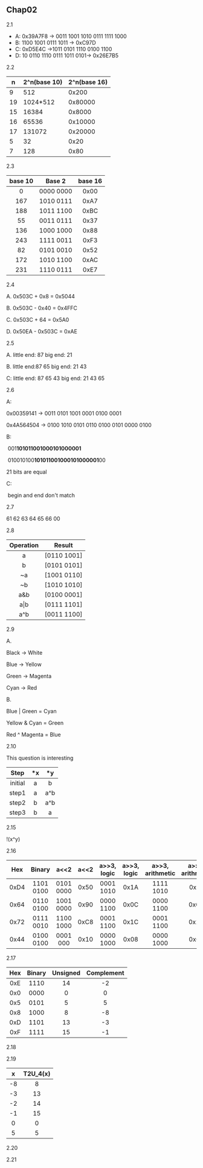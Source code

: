 ## Chap02
2.1

+ A: 0x39A7F8 &rarr; 0011 1001 1010 0111 1111 1000
+ B: 1100 1001 0111 1011 &rarr; 0xC97D
+ C: 0xD5E4C &rarr;1011 0101 1110 0100 1100 
+ D: 10 0110 1110 0111 1011 0101&rarr; 0x26E7B5

2.2 

| n    | 2^n(base 10) | 2^n(base 16) |
| ---- | ------------ | ------------ |
| 9    | 512          | 0x200        |
| 19   | 1024*512     | 0x80000      |
| 15   | 16384        | 0x8000       |
| 16   | 65536        | 0x10000      |
| 17   | 131072       | 0x20000      |
| 5    | 32           | 0x20         |
| 7    | 128          | 0x80         |

2.3

| base 10 |  Base 2   | base 16 |
| :-----: | :-------: | :-----: |
|    0    | 0000 0000 |  0x00   |
|   167   | 1010 0111 |  0xA7   |
|   188   | 1011 1100 |  0xBC   |
|   55    | 0011 0111 |  0x37   |
|   136   | 1000 1000 |  0x88   |
|   243   | 1111 0011 |  0xF3   |
|   82    | 0101 0010 |  0x52   |
|   172   | 1010 1100 |  0xAC   |
|   231   | 1110 0111 |  0xE7   |

2.4 

A. 0x503C + 0x8 = 0x5044

B. 0x503C - 0x40 = 0x4FFC

C. 0x503C + 64 = 0x5A0

D. 0x50EA - 0x503C = 0xAE

2.5 

A. little end: 87 big end: 21

B. little end:87 65 big end: 21 43

C: little end: 87 65 43 big end: 21 43 65

2.6

A: 

0x00359141 &rarr; 0011 0101 1001 0001 0100 0001

0x4A564504 &rarr; 0100 1010 0101 0110 0100 0101 0000 0100 

B: 										

​			      001**101011001000101000001**

​	 010010100**101011001000101000001**00 

21 bits are equal

C: 

​	begin and end don't match

2.7 

61 62 63 64 65 66 00

2.8

| Operation |   Result    |
| :-------: | :---------: |
|     a     | [0110 1001] |
|     b     | [0101 0101] |
|    ~a     | [1001 0110] |
|    ~b     | [1010 1010] |
|    a&b    | [0100 0001] |
|   a\|b    | [0111 1101] |
|    a^b    | [0011 1100] |

2.9

A.

Black &rarr; White

Blue &rarr; Yellow

Green &rarr; Magenta

Cyan &rarr; Red

B. 

Blue | Green = Cyan

Yellow & Cyan = Green

Red ^ Magenta = Blue

2.10

This question is interesting

|  Step   |  *x  |  *y  |
| :-----: | :--: | :--: |
| initial |  a   |  b   |
|  step1  |  a   | a^b  |
|  step2  |  b   | a^b  |
|  step3  |  b   |  a   |

2.15

!(x^y)

2.16

| Hex  |  Binary   |   a<<2    | a<<2 | a>>3, logic | a>>3, logic | a>>3, arithmetic | a>>3, arithmetic |
| :--: | :-------: | :-------: | :--: | :---------: | :---------: | :--------------: | :--------------: |
| 0xD4 | 1101 0100 | 0101 0000 | 0x50 |  0001 1010  |    0x1A     |    1111 1010     |       0xFA       |
| 0x64 | 0110 0100 | 1001 0000 | 0x90 |  0000 1100  |    0x0C     |    0000 1100     |       0x0C       |
| 0x72 | 0111 0010 | 1100 1000 | 0xC8 |  0001 1100  |    0x1C     |    0001 1100     |       0x1C       |
| 0x44 | 0100 0100 | 0001 000  | 0x10 |  0000 1000  |    0x08     |    0000 1000     |       0x08       |

2.17

| Hex  | Binary | Unsigned | Complement |
| :--: | :----: | :------: | :--------: |
| 0xE  |  1110  |    14    |     -2     |
| 0x0  |  0000  |    0     |     0      |
| 0x5  |  0101  |    5     |     5      |
| 0x8  |  1000  |    8     |     -8     |
| 0xD  |  1101  |    13    |     -3     |
| 0xF  |  1111  |    15    |     -1     |

2.18

2.19

|  x   | T2U_4(x) |
| :--: | :------: |
|  -8  |    8     |
|  -3  |    13    |
|  -2  |    14    |
|  -1  |    15    |
|  0   |    0     |
|  5   |    5     |

2.20

2.21







